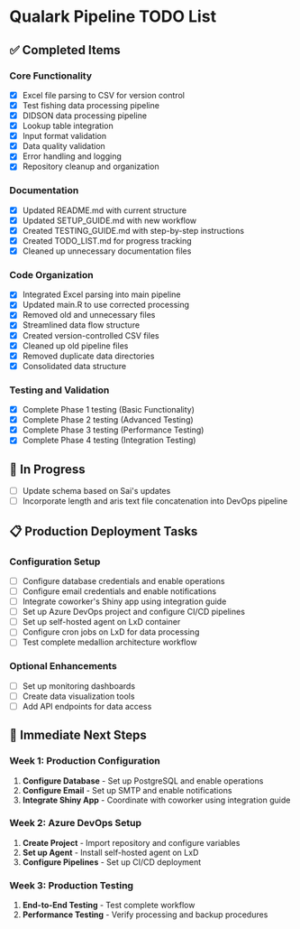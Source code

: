 # Qualark Pipeline TODO List

## ✅ Completed Items

### Core Functionality
- [x] Excel file parsing to CSV for version control
- [x] Test fishing data processing pipeline
- [x] DIDSON data processing pipeline
- [x] Lookup table integration
- [x] Input format validation
- [x] Data quality validation
- [x] Error handling and logging
- [x] Repository cleanup and organization

### Documentation
- [x] Updated README.md with current structure
- [x] Updated SETUP_GUIDE.md with new workflow
- [x] Created TESTING_GUIDE.md with step-by-step instructions
- [x] Created TODO_LIST.md for progress tracking
- [x] Cleaned up unnecessary documentation files

### Code Organization
- [x] Integrated Excel parsing into main pipeline
- [x] Updated main.R to use corrected processing
- [x] Removed old and unnecessary files
- [x] Streamlined data flow structure
- [x] Created version-controlled CSV files
- [x] Cleaned up old pipeline files
- [x] Removed duplicate data directories
- [x] Consolidated data structure

### Testing and Validation
- [x] Complete Phase 1 testing (Basic Functionality)
- [x] Complete Phase 2 testing (Advanced Testing)
- [x] Complete Phase 3 testing (Performance Testing)
- [x] Complete Phase 4 testing (Integration Testing)

## 🔄 In Progress

- [ ] Update schema based on Sai's updates
- [ ] Incorporate length and aris text file concatenation into DevOps pipeline

## 📋 Production Deployment Tasks

### Configuration Setup
- [ ] Configure database credentials and enable operations
- [ ] Configure email credentials and enable notifications
- [ ] Integrate coworker's Shiny app using integration guide
- [ ] Set up Azure DevOps project and configure CI/CD pipelines
- [ ] Set up self-hosted agent on LxD container
- [ ] Configure cron jobs on LxD for data processing
- [ ] Test complete medallion architecture workflow

### Optional Enhancements
- [ ] Set up monitoring dashboards
- [ ] Create data visualization tools
- [ ] Add API endpoints for data access

## 🚀 Immediate Next Steps

### Week 1: Production Configuration
1. **Configure Database** - Set up PostgreSQL and enable operations
2. **Configure Email** - Set up SMTP and enable notifications
3. **Integrate Shiny App** - Coordinate with coworker using integration guide

### Week 2: Azure DevOps Setup
1. **Create Project** - Import repository and configure variables
2. **Set up Agent** - Install self-hosted agent on LxD
3. **Configure Pipelines** - Set up CI/CD deployment

### Week 3: Production Testing
1. **End-to-End Testing** - Test complete workflow
2. **Performance Testing** - Verify processing and backup procedures


